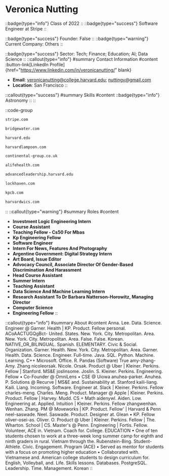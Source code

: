 # Veronica Nutting
::badge{type="info"}
Class of 2022
::
::badge{type="success"}
Software Engineer at Stripe
::

::badge{type="success"}
Founder: False
::
::badge{type="warning"}
Current Company: Others
::

::badge{type="success"}
Sector: Tech; Finance; Education; AI; Data Science
::
::callout{type="info"}
#summary
Contact Information
#content
:button-link[LinkedIn Profile]{href="https://www.linkedin.com/in/veronicanutting/" blank}
- **Email**: veronicanutting@college.harvard.edu; nuttingv@gmail.com
- **Location**: San Francisco
::

::callout{type="success"}
#summary
Skills
#content
::badge{type="info"}
Astronomy
::
::

::code-group
```bash [Stripe]
stripe.com
```
```bash [Bridgewater Associates]
bridgewater.com
```
```bash [Harvard University]
harvard.edu
```
```bash [The Harvard Lampoon]
harvardlampoon.com
```
```bash [Cs500]
continental-group.co.uk
```
```bash [Alife Health]
alifehealth.com
```
```bash [Harvard Advanced Leadership Initiative]
advancedleadership.harvard.edu
```
```bash [Lock Haven Express]
lockhaven.com
```
```bash [Kleiner Perkins Caufield & Byers]
kpcb.com
```
```bash [Harvard Women In Computer Science]
harvardwics.com
```
::
::callout{type="warning"}
#summary
Roles
#content
- **Investment Logic Engineering Intern**
- **Course Assistant**
- **Teaching Fellow - Cs50 For Mbas**
- **Kp Engineering Fellow**
- **Software Engineer**
- **Intern For News, Features And Photography**
- **Argentine Government: Digital Strategy Intern**
- **Art Board, Issue Editor**
- **Advocacy Council, Associate Director Of Gender-Based Discrimination And Harassment**
- **Head Course Assistant**
- **Summer Intern**
- **Teaching Assistant**
- **Data Science And Machine Learning Intern**
- **Research Assistant To Dr Barbara Natterson-Horowitz, Managing Director**
- **Computer Science**
- **Engineering Fellow**
::

::callout{type="info"}
#summary
About
#content
Anna. Lee. Data. Science. Engineer @ Garner. Health | KP. Product. Fellow personal. ACoAACTUGQgBct- United. States. New. York. City. Metropolitan. Area. New. York. City. Metropolitan. Area. False. False. Korean. NATIVE_OR_BILINGUAL. Spanish. ELEMENTARY. Civic & Social. Organization. Garner. Health. New. York. City. Metropolitan. Area. Garner. Health. Data. Science. Engineer. Full-time. Java. SQL. Python. Machine. Learning. C++ Microsoft. Office. R. Pandas (Software) True amy-zhang- Amy. Zhang nicoleorsak. Nicole. Orsak. Product @ Uber | Kleiner. Perkins. Fellow | Stanford. MS&E joslinsome. Joslin. S. Kleiner. Perkins. Engineering. Fellow • Co-Founder @ OmniLens • CSE @ Uiowa anuhea-parker. Anuhea. P. Solutions @ Recurve | MS&E and. Sustainability at. Stanford kaili-liang. Kaili. Liang. Incoming. Software. Engineer at. Slack | Kleiner. Perkins. Fellow charles-meng. Charles. Meng. Product. Manager @ Apple | Kleiner. Perkins. Product. Fellow | Harvey. Mudd. CS + Math aidenywl. Aiden. Low. Engineering at. Applied. Intuition | Kleiner. Perkins. Fellow zhangwenhan. Wenhan. Zhang. PM @ Moveworks | KP. Product. Fellow' | Harvard & Penn neel-saswade. Neel. Saswade. Product. Designer at. Glean • KP. Fellow oliver-osei-as. Oliver. O. Product @ Uber | Kleiner. Perkins. Fellow | The. Wharton. School | CS. Master's @ Penn. Engineering | Fortis. Fellow. Volunteer, ACE in. Vietnam. Coach for. College. EDUCATION • One of ten students chosen to work at a three-week long summer camp for eighth and ninth graders in rural. Vietnam through the. Rubenstein-Bing. Student-Athlete. Civic. Engagement. Program (ACE) • Served as mentor for students with a focus on promoting higher education • Collaborated with. Vietnamese and. American college students to design curriculum for. English, Volleyball, and. Life. Skills lessons. Databases. PostgreSQL. Leadership. Time. Management. Korean
::
